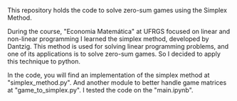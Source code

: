 This repository holds the code to solve zero-sum games using the Simplex Method.

During the course, "Economia Matemática" at UFRGS focused on linear and non-linear programming I learned the simplex method, developed by Dantzig. This method is used for solving linear programming problems, and one of its applications is to solve zero-sum games. So I decided to apply this technique to python.

In the code, you will find an implementation of the simplex method at "simplex_method.py". And another module to better handle game matrices at "game_to_simplex.py". I tested the code on the "main.ipynb".
